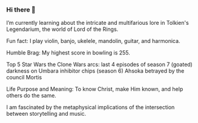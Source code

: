 ### Hi there 👋

I’m currently learning about the intricate and multifarious lore in Tolkien's Legendarium, the world of Lord of the Rings.

Fun fact: I play violin, banjo, ukelele, mandolin, guitar, and harmonica.

Humble Brag: My highest score in bowling is 255.

Top 5 Star Wars the Clone Wars arcs: last 4 episodes of season 7 (goated)
                                     darkness on Umbara
                                     inhibitor chips (season 6)
                                     Ahsoka betrayed by the council
                                     Mortis 
                                     
Life Purpose and Meaning: To know Christ, make Him known, and help others do the same.

I am fascinated by the metaphysical implications of the intersection between storytelling and music.
